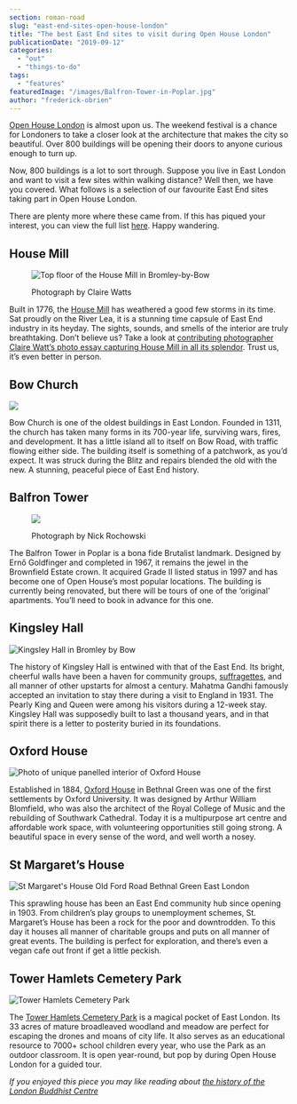 ```yaml
---
section: roman-road
slug: "east-end-sites-open-house-london"
title: "The best East End sites to visit during Open House London"
publicationDate: "2019-09-12"
categories: 
  - "out"
  - "things-to-do"
tags: 
  - "features"
featuredImage: "/images/Balfron-Tower-in-Poplar.jpg"
author: "frederick-obrien"
---
```


[Open House London](https://romanroadlondon.com/event/open-house-london/) is almost upon us. The weekend festival is a chance for Londoners to take a closer look at the architecture that makes the city so beautiful. Over 800 buildings will be opening their doors to anyone curious enough to turn up.

Now, 800 buildings is a lot to sort through. Suppose you live in East London and want to visit a few sites within walking distance? Well then, we have you covered. What follows is a selection of our favourite East End sites taking part in Open House London.

There are plenty more where these came from. If this has piqued your interest, you can view the full list [here](https://openhouselondon.open-city.org.uk/listings). Happy wandering.

## House Mill

<figure>

![Top floor of the House Mill in Bromley-by-Bow](/images/house-mill-claire-watts-2-1024x683.jpg)

<figcaption>

Photograph by Claire Watts

</figcaption>

</figure>

Built in 1776, the [House Mill](https://romanroadlondon.com/house-mill-bromley-by-bow/) has weathered a good few storms in its time. Sat proudly on the River Lea, it is a stunning time capsule of East End industry in its heyday. The sights, sounds, and smells of the interior are truly breathtaking. Don’t believe us? Take a look at [contributing photographer Claire Watt’s photo essay capturing House Mill in all its splendor](https://romanroadlondon.com/cocooned-in-wood-house-mill-photo-essay/). Trust us, it’s even better in person.

## Bow Church

![](/images/Bow-Church-Bow-1024x683.jpg)

Bow Church is one of the oldest buildings in East London. Founded in 1311, the church has taken many forms in its 700-year life, surviving wars, fires, and development. It has a little island all to itself on Bow Road, with traffic flowing either side. The building itself is something of a patchwork, as you’d expect. It was struck during the Blitz and repairs blended the old with the new. A stunning, peaceful piece of East End history.

## Balfron Tower

<figure>

![](/images/Balfron-Tower-in-Poplar-1024x683.jpg)

<figcaption>

Photograph by Nick Rochowski

</figcaption>

</figure>

The Balfron Tower in Poplar is a bona fide Brutalist landmark. Designed by Ernő Goldfinger and completed in 1967, it remains the jewel in the Brownfield Estate crown. It acquired Grade II listed status in 1997 and has become one of Open House’s most popular locations. The building is currently being renovated, but there will be tours of one of the ‘original’ apartments. You’ll need to book in advance for this one.

## Kingsley Hall

![Kingsley Hall in Bromley by Bow](/images/Kingsley-Hall-Bromley-by-Bow-1024x683.jpg)

The history of Kingsley Hall is entwined with that of the East End. Its bright, cheerful walls have been a haven for community groups, [suffragettes](https://romanroadlondon.com/bow-suffragettes-lost-stories/), and all manner of other upstarts for almost a century. Mahatma Gandhi famously accepted an invitation to stay there during a visit to England in 1931. The Pearly King and Queen were among his visitors during a 12-week stay. Kingsley Hall was supposedly built to last a thousand years, and in that spirit there is a letter to posterity buried in its foundations. 

## Oxford House

![Photo of unique panelled interior of Oxford House](/images/shrine20170505-Oxford-House-Open-house-Weekend.jpg)

Established in 1884, [Oxford House](https://romanroadlondon.com/oxford-house-bethnal-green/) in Bethnal Green was one of the first settlements by Oxford University. It was designed by Arthur William Blomfield, who was also the architect of the Royal College of Music and the rebuilding of Southwark Cathedral. Today it is a multipurpose art centre and affordable work space, with volunteering opportunities still going strong. A beautiful space in every sense of the word, and well worth a nosey.

## St Margaret’s House

![St Margaret's House Old Ford Road Bethnal Green East London](/images/St-Margarets-House-Gallery-Cafe-outside-02-web-1024x683.jpg)

This sprawling house has been an East End community hub since opening in 1903. From children’s play groups to unemployment schemes, St. Margaret’s House has been a rock for the poor and downtrodden. To this day it houses all manner of charitable groups and puts on all manner of great events. The building is perfect for exploration, and there’s even a vegan cafe out front if get a little peckish. 

## Tower Hamlets Cemetery Park

![Tower Hamlets Cemetery Park](/images/Tower-Hamlets-Cemetery-Park-1024x683.jpg)

The [Tower Hamlets Cemetery Park](https://romanroadlondon.com/tower-hamlets-cemetery-park-mile-end/) is a magical pocket of East London. Its 33 acres of mature broadleaved woodland and meadow are perfect for escaping the drones and moans of city life. It also serves as an educational resource to 7000+ school children every year, who use the Park as an outdoor classroom. It is open year-round, but pop by during Open House London for a guided tour.

_If you enjoyed this piece you may like reading about [the history of the London Buddhist Centre](https://romanroadlondon.com/london-buddhist-centre-east-london/)_
